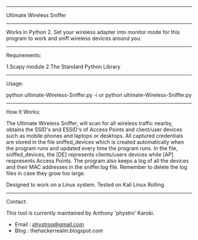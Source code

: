 --------------------------
Ultimate Wireless Sniffer
__________________________

Works In Python 2.
Set your wireless adapter into monitor mode for this program to work and sniff wireless devices around you.

______________________________
Requirements:

1.Scapy module
2.The Standard Python Library

______________________________
Usage:

python ultimate-Wireless-Sniffer.py  -i <interface>
or
python ultimate-Wireless-Sniffer.py

_______________________________
How It Works:

The Ultimate Wireless Sniffer, will scan for all wireless traffic nearby, obtains the SSID's and ESSID's of Access Points
and client/user devices such as mobile phones and laptops or desktops. All captured credentials are stored in the file
sniffed_devices which is created automatically when the program runs and updated every time the program runs.
In the file, sniffed_devices, the [DE] represents clients/users devices while [AP] respresents Access Points.
The program also keeps a log of all the devices and their MAC addresses in the sniffer.log file. Remember to delete the log files
in case they grow too large.

Designed to work on a Linux system. Tested on Kali Linux Rolling.

_______________________________
Contact:

This tool is currently maintained by Anthony 'phystro' Karoki.
- Email : phystroq@gmail.com
- Blog : thehackerrealm.blogspot.com
